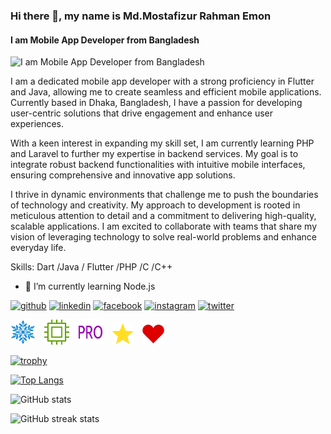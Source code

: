### Hi there 👋, my name is Md.Mostafizur Rahman Emon
#### I am Mobile App Developer from Bangladesh
![I am Mobile App Developer from Bangladesh](https://i.postimg.cc/W4ZT4Pfc/Navy-Blue-Geometric-Technology-Linked-In-Banner.png)

I am a dedicated mobile app developer with a strong proficiency in Flutter and Java, allowing me to create seamless and efficient mobile applications. Currently based in Dhaka, Bangladesh, I have a passion for developing user-centric solutions that drive engagement and enhance user experiences.

With a keen interest in expanding my skill set, I am currently learning PHP and Laravel to further my expertise in backend services. My goal is to integrate robust backend functionalities with intuitive mobile interfaces, ensuring comprehensive and innovative app solutions.

I thrive in dynamic environments that challenge me to push the boundaries of technology and creativity. My approach to development is rooted in meticulous attention to detail and a commitment to delivering high-quality, scalable applications. I am excited to collaborate with teams that share my vision of leveraging technology to solve real-world problems and enhance everyday life.

Skills: Dart /Java / Flutter /PHP /C /C++

- 🌱 I’m currently learning Node.js 


[<img src='https://cdn.jsdelivr.net/npm/simple-icons@3.0.1/icons/github.svg' alt='github' height='40'>](https://github.com/mostafizemon)  [<img src='https://cdn.jsdelivr.net/npm/simple-icons@3.0.1/icons/linkedin.svg' alt='linkedin' height='40'>](https://www.linkedin.com/in/mostafizur-rahman-emon-342488254/)  [<img src='https://cdn.jsdelivr.net/npm/simple-icons@3.0.1/icons/facebook.svg' alt='facebook' height='40'>](https://www.facebook.com/mostafizemon0)  [<img src='https://cdn.jsdelivr.net/npm/simple-icons@3.0.1/icons/instagram.svg' alt='instagram' height='40'>](https://www.instagram.com/mostafiz.emon/)  [<img src='https://cdn.jsdelivr.net/npm/simple-icons@3.0.1/icons/twitter.svg' alt='twitter' height='40'>](https://twitter.com/mostafiz_emon_0)  

<a href='https://archiveprogram.github.com/'><img src='https://raw.githubusercontent.com/acervenky/animated-github-badges/master/assets/acbadge.gif' width='40' height='40'></a> <a href='https://docs.github.com/en/developers'><img src='https://raw.githubusercontent.com/acervenky/animated-github-badges/master/assets/devbadge.gif' width='40' height='40'></a> <a href='https://github.com/pricing'><img src='https://raw.githubusercontent.com/acervenky/animated-github-badges/master/assets/pro.gif' width='40' height='40'></a> <a href='https://stars.github.com/'><img src='https://raw.githubusercontent.com/acervenky/animated-github-badges/master/assets/starbadge.gif' width='35' height='35'></a> <a href='https://docs.github.com/en/github/supporting-the-open-source-community-with-github-sponsors'><img src='https://raw.githubusercontent.com/acervenky/animated-github-badges/master/assets/sponsorbadge.gif' width='35' height='35'></a> 

[![trophy](https://github-profile-trophy.vercel.app/?username=mostafizemon)](https://github.com/ryo-ma/github-profile-trophy)

[![Top Langs](https://github-readme-stats.vercel.app/api/top-langs/?username=mostafizemon)](https://github.com/anuraghazra/github-readme-stats)

![GitHub stats](https://github-readme-stats.vercel.app/api?username=mostafizemon&show_icons=true&count_private=true)  

![GitHub streak stats](https://streak-stats.demolab.com/?user=mostafizemon)  

